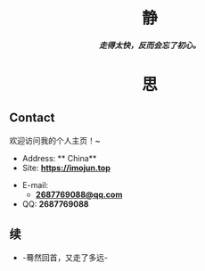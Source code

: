 # <center>静
##### <center>走得太快，反而会忘了初心。
# <center>思
<!-- .slide -->

## Contact
欢迎访问我的个人主页！\~
- Address: ** China**
- Site: **<https://imojun.top>**

<!-- .slide vertical=true -->

- E-mail:
  - **[2687769088@qq.com](mailto:2687769088@qq.com)**
- QQ: **2687769088**

<!-- .slide -->

## 续


- -蓦然回首，又走了多远-
<!-- .slide vertical=true -->

<!-- .slide vertical=true -->
